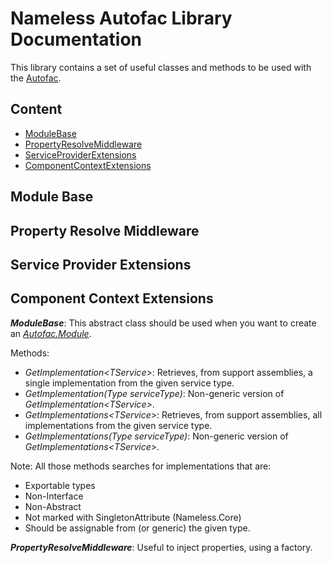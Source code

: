 ﻿# Nameless Autofac Library Documentation

This library contains a set of useful classes and methods to be used with the
[Autofac](https://autofac.readthedocs.io/en/latest/index.html).

## Content

- [ModuleBase](#module-base)
- [PropertyResolveMiddleware](#property-resolve-middleware)
- [ServiceProviderExtensions](#service-provider-extensions)
- [ComponentContextExtensions](#component-context-extensions)

<a name="module-base"></a>
## Module Base

<a name="property-resolve-middleware"></a>
## Property Resolve Middleware

<a name="service-provider-extensions"></a>
## Service Provider Extensions

<a name="component-context-extensions"></a>
## Component Context Extensions

**_ModuleBase_**: This abstract class should be used when you want to create
an [_Autofac.Module_](https://autofac.readthedocs.io/en/latest/configuration/modules.html).

Methods:

- _GetImplementation\<TService\>_: Retrieves, from support assemblies, a single
implementation from the given service type.
- _GetImplementation(Type serviceType)_: Non-generic version of _GetImplementation\<TService\>_.
- _GetImplementations\<TService\>_: Retrieves, from support assemblies, all
implementations from the given service type.
- _GetImplementations(Type serviceType)_: Non-generic version of _GetImplementations\<TService\>_.

Note: All those methods searches for implementations that are:
- Exportable types
- Non-Interface
- Non-Abstract
- Not marked with SingletonAttribute (Nameless.Core)
- Should be assignable from (or generic) the given type.

**_PropertyResolveMiddleware_**: Useful to inject properties, using a factory.